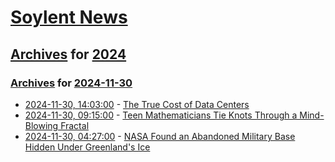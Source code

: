 # [Soylent News](../../../README.md)

## [Archives](../../index.md) for [2024](../index.md)

### [Archives](../../index.md) for [2024-11-30](index.md)

* [2024-11-30, 14:03:00](https://soylentnews.org/article.pl?sid=24/11/28/1520243&from=rss) - [The True Cost of Data Centers](https://soylentnews.org/article.pl?sid=24/11/28/1520243&from=rss)
* [2024-11-30, 09:15:00](https://soylentnews.org/article.pl?sid=24/11/27/1940248&from=rss) - [Teen Mathematicians Tie Knots Through a Mind-Blowing Fractal](https://soylentnews.org/article.pl?sid=24/11/27/1940248&from=rss)
* [2024-11-30, 04:27:00](https://soylentnews.org/article.pl?sid=24/11/27/1840206&from=rss) - [NASA Found an Abandoned Military Base Hidden Under Greenland's Ice](https://soylentnews.org/article.pl?sid=24/11/27/1840206&from=rss)
